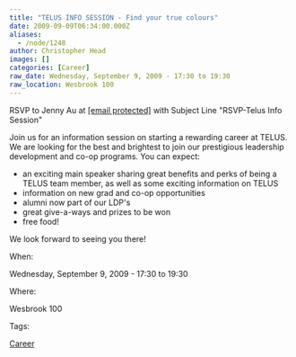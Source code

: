 ```yaml
---
title: "TELUS INFO SESSION - Find your true colours"
date: 2009-09-09T06:34:00.000Z
aliases:
  - /node/1248
author: Christopher Head
images: []
categories: [Career]
raw_date: Wednesday, September 9, 2009 - 17:30 to 19:30
raw_location: Wesbrook 100
---
```


RSVP to Jenny Au at [\[email protected\]](/cdn-cgi/l/email-protection#bcd6d9d2d2c592ddc9fcc9dedf92dfdd) with Subject Line "RSVP-Telus Info Session"

Join us for an information session on starting a rewarding career at TELUS. We are looking for the best and brightest to join our prestigious leadership development and co-op programs. You can expect:

*   an exciting main speaker sharing great benefits and perks of being a TELUS team member, as well as some exciting information on TELUS
*   information on new grad and co-op opportunities
*   alumni now part of our LDP's
*   great give-a-ways and prizes to be won
*   free food!

We look forward to seeing you there!

When: 

Wednesday, September 9, 2009 - 17:30 to 19:30

Where: 

Wesbrook 100

Tags: 

[Career](/career)
